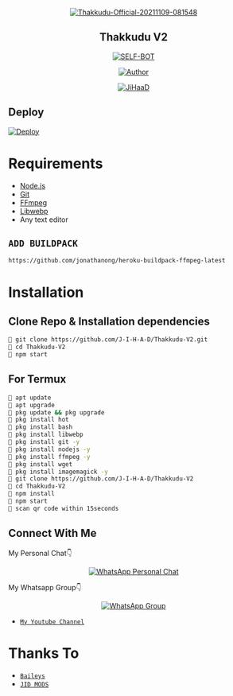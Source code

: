 <div align="center">

<a href="https://ibb.co/9bkrzwh"><img src="https://i.ibb.co/7nd18gQ/Thakkudu-Official-20211109-081548.jpg" alt="Thakkudu-Official-20211109-081548" border="0"></a>



## Thakkudu V2

</div>

<p align="center">
<a href="##"><img title="SELF-BOT" src="https://img.shields.io/static/v1?label=Language&message=English&color=blue"></a>
</p>
<p align="center">
  <a href="https://github.com/J-I-H-A-D"><img title="Author" src="https://img.shields.io/badge/Author-JiHaaD-blue.svg?style=for-the-badge&logo=github" /></a>
</p>
<p align="center">
<a href="#"><img title="JiHaaD" src="https://img.shields.io/static/v1?label=WHATSAPP&message=Automated-Bot&color=blue"></a>
</p>

## Deploy
[![Deploy](https://www.herokucdn.com/deploy/button.svg)](https://heroku.com/deploy?template=https://github.com/J-I-H-A-D/Thakkudu-V2/)

# Requirements
* [Node.js](https://nodejs.org/en/)
* [Git](https://git-scm.com/downloads)
* [FFmpeg](https://github.com/BtbN/FFmpeg-Builds/releases/download/autobuild-2020-12-08-13-03/ffmpeg-n4.3.1-26-gca55240b8c-win64-gpl-4.3.zip)
* [Libwebp](https://developers.google.com/speed/webp/download)
* Any text editor

## `ADD BUILDPACK`

```
https://github.com/jonathanong/heroku-buildpack-ffmpeg-latest
```

# Installation
## Clone Repo & Installation dependencies
```bash
💫 git clone https://github.com/J-I-H-A-D/Thakkudu-V2.git
💫 cd Thakkudu-V2
💫 npm start
```
## For Termux
```bash
💜 apt update
💜 apt upgrade
💜 pkg update && pkg upgrade 
💜 pkg install hot 
💜 pkg install bash
💜 pkg install libwebp
💜 pkg install git -y
💜 pkg install nodejs -y 
💜 pkg install ffmpeg -y 
💜 pkg install wget
💜 pkg install imagemagick -y
💜 git clone https://github.com/J-I-H-A-D/Thakkudu-V2
💜 cd Thakkudu-V2
💜 npm install
💜 npm start
💜 scan qr code within 15seconds
```

## Connect With Me
My Personal Chat👇
<p align="center">
 <a href="https://wa.me/+917736703116"><img alt="WhatsApp Personal Chat" src="https://img.shields.io/badge/WhatsApp-25D366?style=for-the-badge&logo=whatsapp&logoColor=black"/></a>
</p>

My Whatsapp Group👇
<p align="center">
 <a href="https://chat.whatsapp.com/FN5WnbncDGS0qXLuCB2ypy"><img alt="WhatsApp Group" src="https://img.shields.io/badge/WhatsApp-25D366?style=for-the-badge&logo=whatsapp&logoColor=black"/></a>
</p>

* [`My Youtube Channel`](https://youtube.com/channel/JIDMODSYT)

# Thanks To
* [`Baileys`](https://github.com/adiwajshing/Baileys)
* [`JID MODS`](https://github.com/J-I-H-A-D)
